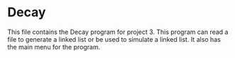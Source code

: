 # Decay

This file contains the Decay program for project 3.
This program can read a file to generate a linked list
or be used to simulate a linked list. It also has the main
menu for the program.
